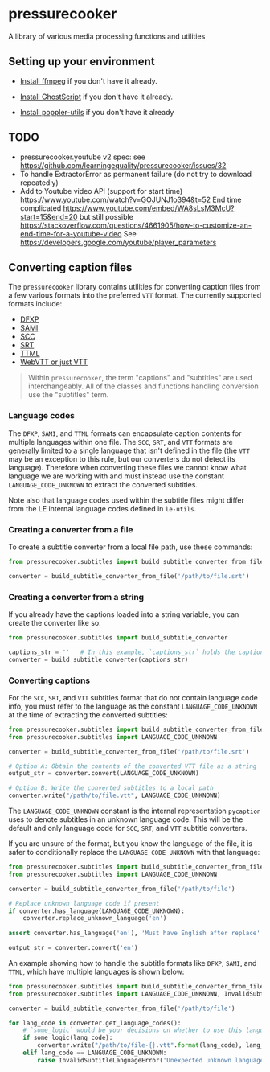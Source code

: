 # pressurecooker
A library of various media processing functions and utilities


## Setting up your environment

* [Install ffmpeg](https://ffmpeg.org/) if you don't have it already.

* [Install GhostScript](https://www.ghostscript.com/) if you don't have it already.

* [Install poppler-utils](https://poppler.freedesktop.org/) if you don't have it already


## TODO
 - pressurecooker.youtube v2 spec: see https://github.com/learningequality/pressurecooker/issues/32
 - To handle ExtractorError as permanent failure (do not try to download repeatedly)
 - Add to  Youtube video API (support for start time)
   https://www.youtube.com/watch?v=GOJUNJ1o394&t=52
   End time complicated https://www.youtube.com/embed/WA8sLsM3McU?start=15&end=20
   but still possible https://stackoverflow.com/questions/4661905/how-to-customize-an-end-time-for-a-youtube-video
   See https://developers.google.com/youtube/player_parameters




## Converting caption files
The `pressurecooker` library contains utilities for converting caption files from a few various
formats into the preferred `VTT` format. The currently supported formats include:
- [DFXP](https://en.wikipedia.org/wiki/Timed_Text_Markup_Language) 
- [SAMI](https://en.wikipedia.org/wiki/SAMI)
- [SCC](http://www.theneitherworld.com/mcpoodle/SCC_TOOLS/DOCS/SCC_FORMAT.HTML)
- [SRT](https://en.wikipedia.org/wiki/SubRip) 
- [TTML](https://en.wikipedia.org/wiki/Timed_Text_Markup_Language)
- [WebVTT or just VTT](https://en.wikipedia.org/wiki/WebVTT)

> Within `pressurecooker`, the term "captions" and "subtitles" are used interchangeably. All of the 
classes and functions handling conversion use the "subtitles" term.  


### Language codes
The `DFXP`, `SAMI`, and `TTML` formats can encapsulate caption contents for multiple languages within one file.
The `SCC`, `SRT`, and `VTT` formats are generally limited to a single language that isn't defined in
the file (the `VTT` may be an exception to this rule, but our converters do not detect its language).
Therefore when converting these files we cannot know what language we are working
with and must instead use the constant `LANGUAGE_CODE_UNKNOWN` to extract the converted subtitles.

Note also that language codes used within the subtitle files might differ from
the LE internal language codes defined in `le-utils`.


### Creating a converter from a file
To create a subtitle converter from a local file path, use these commands:
```python
from pressurecooker.subtitles import build_subtitle_converter_from_file

converter = build_subtitle_converter_from_file('/path/to/file.srt')
```

### Creating a converter from a string
If you already have the captions loaded into a string variable,
you can create the converter like so:
```python
from pressurecooker.subtitles import build_subtitle_converter

captions_str = ''   # In this example, `captions_str` holds the caption contents
converter = build_subtitle_converter(captions_str)
```


### Converting captions
For the `SCC`, `SRT`, and `VTT` subtitles format that do not contain language code info,
you must refer to the language as the constant `LANGUAGE_CODE_UNKNOWN` at the
time of extracting the converted subtitles:
```python
from pressurecooker.subtitles import build_subtitle_converter_from_file
from pressurecooker.subtitles import LANGUAGE_CODE_UNKNOWN

converter = build_subtitle_converter_from_file('/path/to/file.srt')

# Option A: Obtain the contents of the converted VTT file as a string
output_str = converter.convert(LANGUAGE_CODE_UNKNOWN)

# Option B: Write the converted subtitles to a local path
converter.write("/path/to/file.vtt", LANGUAGE_CODE_UNKNOWN)
```
The `LANGUAGE_CODE_UNKNOWN` constant is the internal representation `pycaption`
uses to denote subtitles in an unknown language code. This will be the default
and only language code for `SCC`, `SRT`, and `VTT` subtitle converters.

If you are unsure of the format, but you know the language of the file,
it is safer to conditionally replace the `LANGUAGE_CODE_UNKNOWN` with that language:
```python
from pressurecooker.subtitles import build_subtitle_converter_from_file
from pressurecooker.subtitles import LANGUAGE_CODE_UNKNOWN

converter = build_subtitle_converter_from_file('/path/to/file')

# Replace unknown language code if present
if converter.has_language(LANGUAGE_CODE_UNKNOWN):
    converter.replace_unknown_language('en')
    
assert converter.has_language('en'), 'Must have English after replace'

output_str = converter.convert('en')
```

An example showing how to handle the subtitle formats like `DFXP`, `SAMI`, and `TTML`,
which have multiple languages is shown below:
```python
from pressurecooker.subtitles import build_subtitle_converter_from_file
from pressurecooker.subtitles import LANGUAGE_CODE_UNKNOWN, InvalidSubtitleLanguageError

converter = build_subtitle_converter_from_file('/path/to/file')

for lang_code in converter.get_language_codes():
    # `some_logic` would be your decisions on whether to use this language
    if some_logic(lang_code):
        converter.write("/path/to/file-{}.vtt".format(lang_code), lang_code)
    elif lang_code == LANGUAGE_CODE_UNKNOWN:
        raise InvalidSubtitleLanguageError('Unexpected unknown language')
```




